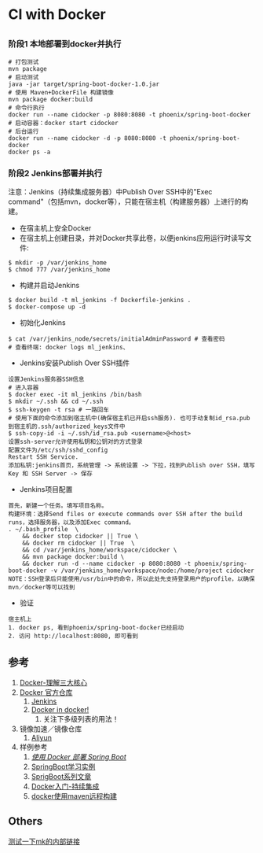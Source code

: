 # CI with Docker

## 
### 阶段1 本地部署到docker并执行
```
# 打包测试
mvn package
# 启动测试
java -jar target/spring-boot-docker-1.0.jar
# 使用 Maven+DockerFile 构建镜像
mvn package docker:build
# 命令行执行
docker run --name cidocker -p 8080:8080 -t phoenix/spring-boot-docker
# 启动容器：docker start cidocker
# 后台运行
docker run --name cidocker -d -p 8080:8080 -t phoenix/spring-boot-docker
docker ps -a
```

### 阶段2 Jenkins部署并执行
注意：Jenkins（持续集成服务器）中Publish Over SSH中的"Exec command"（包括mvn，docker等），只能在宿主机（构建服务器）上进行的构建。
- 在宿主机上安全Docker
- 在宿主机上创建目录，并对Docker共享此卷，以便jenkins应用运行时读写文件:
```
$ mkdir -p /var/jenkins_home
$ chmod 777 /var/jenkins_home
```
- 构建并启动Jenkins
```
$ docker build -t ml_jenkins -f Dockerfile-jenkins .
$ docker-compose up -d
```
- 初始化Jenkins
```
$ cat /var/jenkins_node/secrets/initialAdminPassword # 查看密码
# 查看终端: docker logs ml_jenkins、
```
- Jenkins安装Publish Over SSH插件
```
设置Jenkins服务器SSH信息
# 进入容器 
$ docker exec -it ml_jenkins /bin/bash
$ mkdir ~/.ssh && cd ~/.ssh
$ ssh-keygen -t rsa # 一路回车
# 使用下面的命令添加到宿主机中(确保宿主机已开启ssh服务). 也可手动复制id_rsa.pub到宿主机的.ssh/authorized_keys文件中
$ ssh-copy-id -i ~/.ssh/id_rsa.pub <username>@<host>
设置ssh-server允许使用私钥和公钥对的方式登录
配置文件为/etc/ssh/sshd_config
Restart SSH Service.
添加私钥:jenkins首页，系统管理 -> 系统设置 -> 下拉，找到Publish over SSH，填写Key 和 SSH Server -> 保存
```
- Jenkins项目配置
```
首先，新建一个任务。填写项目名称。
构建环境：选择Send files or execute commands over SSH after the build runs，选择服务器，以及添加Exec command。
. ~/.bash_profile  \
    && docker stop cidocker || True \
    && docker rm cidocker || True  \
    && cd /var/jenkins_home/workspace/cidocker \
    && mvn package docker:build \
    && docker run -d --name cidocker -p 8080:8080 -t phoenix/spring-boot-docker -v /var/jenkins_home/workspace/node:/home/project cidocker    
NOTE：SSH登录后只能使用/usr/bin中的命令，所以此处先支持登录用户的profile，以确保mvn／docker等可以找到
```
- 验证
```
宿主机上
1. docker ps, 看到phoenix/spring-boot-docker已经启动
2. 访问 http://localhost:8080, 即可看到

```

## 参考
1. [Docker-理解三大核心](https://segmentfault.com/a/1190000014110196)
1. [Docker 官方仓库](https://hub.docker.com/)
    1. [Jenkins](https://hub.docker.com/_/jenkins)
    2. [Docker in docker!](https://hub.docker.com/_/docker)
        1. 关注下多级列表的用法！
1. 镜像加速／镜像仓库
    1. [Aliyun](https://cr.console.aliyun.com/?spm=5176.1971733.0.2.duOGn4#/accelerator)
1. 样例参考
    1. [_使用 Docker 部署 Spring Boot_](http://www.ityouknow.com/springboot/2018/03/19/spring-boot-docker.html)
    1. [SpringBoot学习实例](https://github.com/ityouknow/spring-boot-examples)
    1. [SprigBoot系列文章](http://www.ityouknow.com/spring-boot.html)
    1. [Docker入门-持续集成](https://segmentfault.com/a/1190000014924494)
    1. [docker使用maven远程构建](https://blog.csdn.net/liaomin416100569/article/details/81338604)
  
## Others
[测试一下mk的内部链接](#参考)